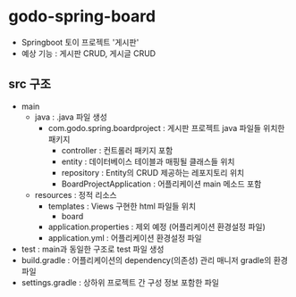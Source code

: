 # godo-spring-board

- Springboot 토이 프로젝트 '게시판'
- 예상 기능 : 게시판 CRUD, 게시글 CRUD

## src 구조
- main
  - java : .java 파일 생성
    - com.godo.spring.boardproject : 게시판 프로젝트 java 파일들 위치한 패키지
      - controller : 컨트롤러 패키지 포함
      - entity : 데이터베이스 테이블과 매핑될 클래스들 위치
      - repository : Entity의 CRUD 제공하는 레포지토리 위치
      - BoardProjectApplication : 어플리케이션 main 메소드 포함
  - resources : 정적 리소스
    - templates : Views 구현한 html 파일들 위치
      - board
    - application.properties : 제외 예정 (어플리케이션 환경설정 파일)
    - application.yml : 어플리케이션 환경설정 파일
- test : main과 동일한 구조로 test 파일 생성
- build.gradle : 어플리케이션의 dependency(의존성) 관리 매니저 gradle의 환경 파일
- settings.gradle : 상하위 프로젝트 간 구성 정보 포함한 파일
